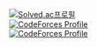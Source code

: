 [![Solved.ac프로필](http://mazassumnida.wtf/api/v2/generate_badge?boj=pseong)](https://solved.ac/pseong)
<br>
[![CodeForces Profile](https://cf.leed.at?id=gnoesp)](https://codeforces.com/profile/gnoesp)
<br>
[![CodeForces Profile](https://cf.leed.at?id=pseong)](https://codeforces.com/profile/pseong)
